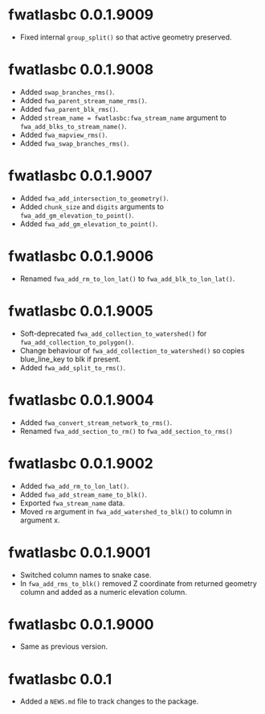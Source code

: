 <!-- NEWS.md is maintained by https://cynkra.github.io/fledge, do not edit -->

# fwatlasbc 0.0.1.9009

- Fixed internal `group_split()` so that active geometry preserved.


# fwatlasbc 0.0.1.9008

- Added `swap_branches_rms()`.
- Added `fwa_parent_stream_name_rms()`.
- Added `fwa_parent_blk_rms()`.
- Added `stream_name = fwatlasbc:fwa_stream_name` argument to `fwa_add_blks_to_stream_name()`.
- Added `fwa_mapview_rms()`.
- Added `fwa_swap_branches_rms()`.


# fwatlasbc 0.0.1.9007

- Added `fwa_add_intersection_to_geometry()`.
- Added `chunk_size` and `digits` arguments to `fwa_add_gm_elevation_to_point()`.
- Added `fwa_add_gm_elevation_to_point()`.


# fwatlasbc 0.0.1.9006

- Renamed `fwa_add_rm_to_lon_lat()` to `fwa_add_blk_to_lon_lat()`.


# fwatlasbc 0.0.1.9005

- Soft-deprecated `fwa_add_collection_to_watershed()` for `fwa_add_collection_to_polygon()`.
- Change behaviour of `fwa_add_collection_to_watershed()` so copies blue_line_key to blk if present.
- Added `fwa_add_split_to_rms()`.


# fwatlasbc 0.0.1.9004

- Added `fwa_convert_stream_network_to_rms()`.
- Renamed `fwa_add_section_to_rm()` to `fwa_add_section_to_rms()`


# fwatlasbc 0.0.1.9002

- Added `fwa_add_rm_to_lon_lat()`.
- Added `fwa_add_stream_name_to_blk()`.
- Exported `fwa_stream_name` data.
- Moved `rm` argument in `fwa_add_watershed_to_blk()` to column in argument x.


# fwatlasbc 0.0.1.9001

- Switched column names to snake case.
- In `fwa_add_rms_to_blk()` removed Z coordinate from returned geometry column and added as a numeric elevation column.


# fwatlasbc 0.0.1.9000

- Same as previous version.


# fwatlasbc 0.0.1

* Added a `NEWS.md` file to track changes to the package.
